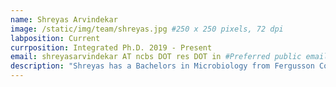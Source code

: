 ```yaml
---
name: Shreyas Arvindekar
image: /static/img/team/shreyas.jpg #250 x 250 pixels, 72 dpi
labposition: Current
currposition: Integrated Ph.D. 2019 - Present
email: shreyasarvindekar AT ncbs DOT res DOT in #Preferred public email address
description: "Shreyas has a Bachelors in Microbiology from Fergusson College, Pune. He is interested in cryo-EM, integrative modeling, as well as method development at the interface of the two. He has worked on integrative structure determination of chromatin remodeling assemblies and optimizing representation for integrative modeling. Currently, he is developing an unsupervised method for de novo localization of macromolecules in cryo-electron tomograms. Above all he is motivated to get a coffee machine."
---
```

